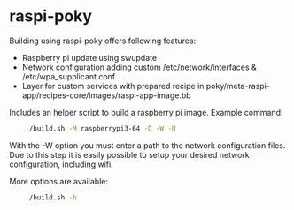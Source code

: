 # raspi-poky

Building using raspi-poky offers following features:
* Raspberry pi update using swupdate
* Network configuration adding custom /etc/network/interfaces & /etc/wpa_supplicant.conf
* Layer for custom services with prepared recipe in poky/meta-raspi-app/recipes-core/images/raspi-app-image.bb

Includes an helper script to build a raspberry pi image. Example command:
```sh
    ./build.sh -M raspberrypi3-64 -D -W -U
```

With the -W option you must enter a path to the network configuration files. Due to this step it is easily possible to setup your desired network configuration, including wifi.

More options are available:
```sh
    ./build.sh -h
```